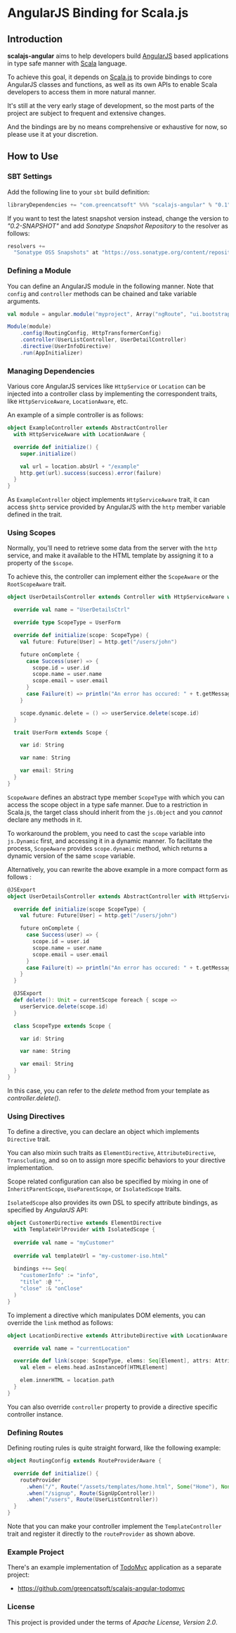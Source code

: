 AngularJS Binding for Scala.js
================================

## Introduction

**scalajs-angular** aims to help developers build [AngularJS](http://angularjs.org) based 
applications in type safe manner with [Scala](http://www.scala-lang.org/) language. 

To achieve this goal, it depends on [Scala.js](http://www.scala-js.org/) to provide bindings 
to core AngularJS classes and functions, as well as its own APIs to enable Scala developers 
to access them in more natural manner.

It's still at the very early stage of development, so the most parts of the project are 
subject to frequent and extensive changes.

And the bindings are by no means comprehensive or exhaustive for now, so please use it at 
your discretion.

## How to Use

### SBT Settings

Add the following line to your ```sbt``` build definition:

```scala
libraryDependencies += "com.greencatsoft" %%% "scalajs-angular" % "0.1"
```

If you want to test the latest snapshot version instead, change the version to 
_"0.2-SNAPSHOT"_ and add _Sonatype Snapshot Repository_ to the resolver as follows: 

```scala
resolvers += 
  "Sonatype OSS Snapshots" at "https://oss.sonatype.org/content/repositories/snapshots"
```

### Defining a Module

You can define an AngularJS module in the following manner. Note that ```config``` and 
```controller``` methods can be chained and take variable arguments.

```scala
val module = angular.module("myproject", Array("ngRoute", "ui.bootstrap"))

Module(module)
	.config(RoutingConfig, HttpTransformerConfig)
	.controller(UserListController, UserDetailController)
	.directive(UserInfoDirective)
	.run(AppInitializer)
```

### Managing Dependencies

Various core AngularJS services like ```HttpService``` or ```Location``` can be injected 
into a controller class by implementing the correspondent traits, like ```HttpServiceAware```,
```LocationAware```, etc.

An example of a simple controller is as follows:

```scala
object ExampleController extends AbstractController 
  with HttpServiceAware with LocationAware {

  override def initialize() {
    super.initialize()

    val url = location.absUrl + "/example"
    http.get(url).success(success).error(failure)
  }
}
```

As ```ExampleController``` object implements ```HttpServiceAware``` trait, it can access 
```$http``` service provided by AngularJS with the ```http``` member variable defined in the 
trait.

### Using Scopes

Normally, you'll need to retrieve some data from the server with the ```http``` service, and 
make it available to the HTML template by assigning it to a property of the ```$scope```.

To achieve this, the controller can implement either the ```ScopeAware``` or the ```RootScopeAware```
trait.

```scala
object UserDetailsController extends Controller with HttpServiceAware with ScopeAware {

  override val name = "UserDetailsCtrl"

  override type ScopeType = UserForm

  override def initialize(scope: ScopeType) {
    val future: Future[User] = http.get("/users/john")

    future onComplete {
      case Success(user) => {
        scope.id = user.id
        scope.name = user.name
        scope.email = user.email
      }
      case Failure(t) => println("An error has occured: " + t.getMessage)
    }

    scope.dynamic.delete = () => userService.delete(scope.id)
  }

  trait UserForm extends Scope {

    var id: String

    var name: String

    var email: String
  }
}
```

``ScopeAware`` defines an abstract type member ```ScopeType``` with which you can access 
the scope object in a type safe manner. Due to a restriction in Scala.js, the target class 
should inherit from the ```js.Object``` and you _cannot_ declare any methods in it. 

To workaround the problem, you need to cast the ```scope``` variable into ```js.Dynamic``` 
first, and accessing it in a dynamic manner. To facilitate the process, ```ScopeAware``` 
provides ```scope.dynamic``` method, which returns a dynamic version of the same ```scope```
variable.

Alternatively, you can rewrite the above example in a more compact form as follows :

```scala
@JSExport
object UserDetailsController extends AbstractController with HttpServiceAware {

  override def initialize(scope ScopeType) {
    val future: Future[User] = http.get("/users/john")

    future onComplete {
      case Success(user) => {
        scope.id = user.id
        scope.name = user.name
        scope.email = user.email
      }
      case Failure(t) => println("An error has occured: " + t.getMessage)
    }
  }

  @JSExport
  def delete(): Unit = currentScope foreach { scope =>
    userService.delete(scope.id)
  }

  class ScopeType extends Scope {

    var id: String

    var name: String

    var email: String
  }
}
```
In this case, you can refer to the _delete_ method from your template as _controller.delete()_.

### Using Directives

To define a directive, you can declare an object which implements ```Directive``` trait.

You can also mixin such traits as ```ElementDirective```, ```AttributeDirective```, 
```Transcluding```, and so on to assign more specific behaviors to your directive implementation.

Scope related configuration can also be specified by mixing in one of ```InheritParentScope```, 
```UseParentScope```, or ```IsolatedScope``` traits.

```IsolatedScope``` also provides its own DSL to specify attribute bindings, as specified by 
_AngularJS_ API:

```scala
object CustomerDirective extends ElementDirective 
  with TemplateUrlProvider with IsolatedScope {
 
  override val name = "myCustomer"
 
  override val templateUrl = "my-customer-iso.html"
 
  bindings ++= Seq(
    "customerInfo" := "info",
    "title" :@ "",
    "close" :& "onClose"
  )
}
```

To implement a directive which manipulates DOM elements, you can override the ```link```
method as follows:

```scala
object LocationDirective extends AttributeDirective with LocationAware {

  override val name = "currentLocation"

  override def link(scope: ScopeType, elems: Seq[Element], attrs: Attributes) {
    val elem = elems.head.asInstanceOf[HTMLElement]

    elem.innerHTML = location.path
  }
}
```

You can also override ```controller``` property to provide a directive specific 
controller instance.

### Defining Routes

Defining routing rules is quite straight forward, like the following example:

```scala
object RoutingConfig extends RouteProviderAware {

  override def initialize() {
    routeProvider
      .when("/", Route("/assets/templates/home.html", Some("Home"), None))
      .when("/signup", Route(SignUpController))
      .when("/users", Route(UserListController))
  }
}
```

Note that you can make your controller implement the ```TemplateController``` trait and 
register it directly to the ```routeProvider``` as shown above.

### Example Project

There's an example implementation of [TodoMvc](http://www.todomvc.com) application as a separate project:

* https://github.com/greencatsoft/scalajs-angular-todomvc

### License

This project is provided under the terms of _Apache License, Version 2.0_. 
